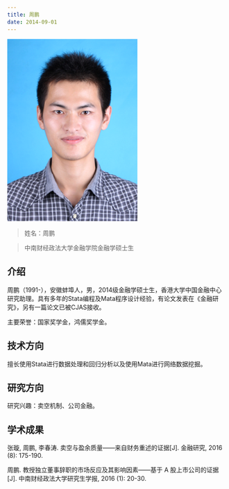 ```yaml
---
title: 周鹏
date: 2014-09-01
---
```


<img width="300px" style="text-align:center;" src="index/zhoupeng.png" alt="" />

>姓名：周鹏

>中南财经政法大学金融学院金融学硕士生

## 介绍

周鹏（1991-），安徽蚌埠人，男，2014级金融学硕士生，香港大学中国金融中心研究助理。具有多年的Stata编程及Mata程序设计经验，有论文发表在《金融研究》，另有一篇论文已被CJAS接收。

主要荣誉：国家奖学金，鸿儒奖学金。

## 技术方向

擅长使用Stata进行数据处理和回归分析以及使用Mata进行网络数据挖掘。

## 研究方向

研究兴趣：卖空机制、公司金融。

## 学术成果

张璇, 周鹏, 李春涛. 卖空与盈余质量——来自财务重述的证据[J]. 金融研究, 2016 (8): 175-190.

周鹏. 教授独立董事辞职的市场反应及其影响因素——基于 A 股上市公司的证据[J]. 中南财经政法大学研究生学报, 2016 (1): 20-30.

